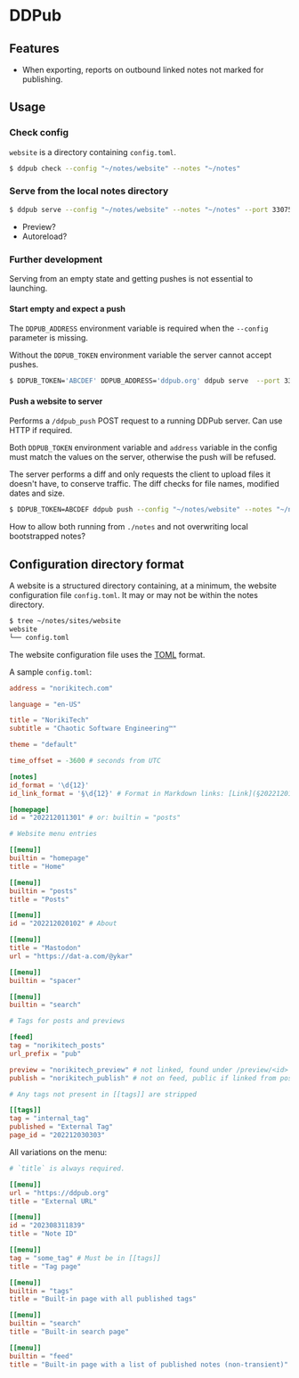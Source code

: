 # DDPub

## Features

* When exporting, reports on outbound linked notes not marked for publishing.

## Usage

### Check config

`website` is a directory containing `config.toml`.

```bash
$ ddpub check --config "~/notes/website" --notes "~/notes"
```

### Serve from the local notes directory

```bash
$ ddpub serve --config "~/notes/website" --notes "~/notes" --port 33075
```

* Preview?
* Autoreload?

### Further development

Serving from an empty state and getting pushes is not essential to launching.

#### Start empty and expect a push

The `DDPUB_ADDRESS` environment variable is required when the `--config` parameter is missing.

Without the `DDPUB_TOKEN` environment variable the server cannot accept pushes.

```bash
$ DDPUB_TOKEN='ABCDEF' DDPUB_ADDRESS='ddpub.org' ddpub serve  --port 33075
```

#### Push a website to server

Performs a `/ddpub_push` POST request to a running DDPub server. Can use HTTP if required.

Both `DDPUB_TOKEN` environment variable and `address` variable in the config must match the values on the server, otherwise the push will be refused.

The server performs a diff and only requests the client to upload files it doesn't have, to conserve traffic. The diff checks for file names, modified dates and size.

```bash
$ DDPUB_TOKEN=ABCDEF ddpub push --config "~/notes/website" --notes "~/notes"
```

How to allow both running from `./notes` and not overwriting local bootstrapped notes?

## Configuration directory format

A website is a structured directory containing, at a minimum, the website configuration file `config.toml`. It may or may not be within the notes directory.

```bash
$ tree ~/notes/sites/website
website
└── config.toml
```

The website configuration file uses the [TOML](https://toml.io/en/) format.

A sample `config.toml`:
```toml
address = "norikitech.com"

language = "en-US"

title = "NorikiTech"
subtitle = "Chaotic Software Engineering™"

theme = "default"

time_offset = -3600 # seconds from UTC

[notes]
id_format = '\d{12}'
id_link_format = '§\d{12}' # Format in Markdown links: [Link](§202212011301), [[§202212011301]]

[homepage]
id = "202212011301" # or: builtin = "posts"

# Website menu entries

[[menu]]
builtin = "homepage"
title = "Home"

[[menu]]
builtin = "posts"
title = "Posts"

[[menu]]
id = "202212020102" # About

[[menu]]
title = "Mastodon"
url = "https://dat-a.com/@ykar"

[[menu]]
builtin = "spacer"

[[menu]]
builtin = "search"

# Tags for posts and previews

[feed]
tag = "norikitech_posts"
url_prefix = "pub"

preview = "norikitech_preview" # not linked, found under /preview/<id>
publish = "norikitech_publish" # not on feed, public if linked from posts

# Any tags not present in [[tags]] are stripped

[[tags]]
tag = "internal_tag"
published = "External Tag"
page_id = "202212030303"

```

All variations on the menu:
```toml
# `title` is always required.

[[menu]]
url = "https://ddpub.org"
title = "External URL"

[[menu]]
id = "202308311839"
title = "Note ID"

[[menu]]
tag = "some_tag" # Must be in [[tags]]
title = "Tag page"

[[menu]]
builtin = "tags"
title = "Built-in page with all published tags"

[[menu]]
builtin = "search"
title = "Built-in search page"

[[menu]]
builtin = "feed"
title = "Built-in page with a list of published notes (non-transient)"
```